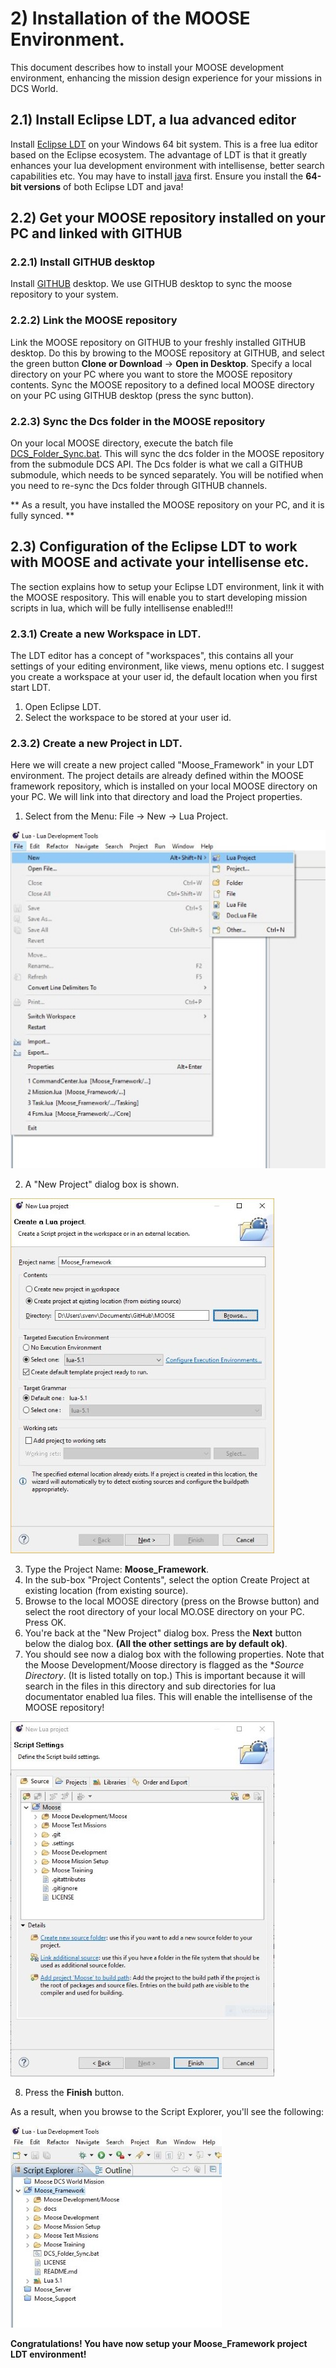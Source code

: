 # 2) Installation of the MOOSE Environment.

This document describes how to install your MOOSE development environment, enhancing the mission design experience for your missions in DCS World.

## 2.1) Install Eclipse LDT, a lua advanced editor

Install [Eclipse LDT](https://eclipse.org/ldt) on your Windows 64 bit system. 
This is a free lua editor based on the Eclipse ecosystem. 
The advantage of LDT is that it greatly enhances your lua development environment with intellisense, better search capabilities etc. 
You may have to install [java](https://www.java.com/en/download) first. 
Ensure you install the **64-bit versions** of both Eclipse LDT and java!

## 2.2) Get your MOOSE repository installed on your PC and linked with GITHUB

### 2.2.1) Install GITHUB desktop

Install [GITHUB](https://desktop.github.com) desktop. 
We use GITHUB desktop to sync the moose repository to your system.

### 2.2.2) Link the MOOSE repository

Link the MOOSE repository on GITHUB to your freshly installed GITHUB desktop. 
Do this by browing to the MOOSE repository at GITHUB, and select the green button **Clone or Download** -> **Open in Desktop**.
Specify a local directory on your PC where you want to store the MOOSE repository contents.
Sync the MOOSE repository to a defined local MOOSE directory on your PC using GITHUB desktop (press the sync button).

### 2.2.3) Sync the Dcs folder in the MOOSE repository

On your local MOOSE directory, execute the batch file [DCS_Folder_Sync.bat](https://github.com/FlightControl-Master/MOOSE/blob/master/DCS_Folder_Sync.bat). 
This will sync the dcs folder in the MOOSE repository from the submodule DCS API.
The Dcs folder is what we call a GITHUB submodule, which needs to be synced separately.
You will be notified when you need to re-sync the Dcs folder through GITHUB channels.

** As a result, you have installed the MOOSE repository on your PC, and it is fully synced. **

## 2.3) Configuration of the Eclipse LDT to work with MOOSE and activate your intellisense etc.

The section explains how to setup your Eclipse LDT environment, link it with the MOOSE respository.
This will enable you to start developing mission scripts in lua, which will be fully intellisense enabled!!!

### 2.3.1) Create a new **Workspace** in LDT.

The LDT editor has a concept of "workspaces", this contains all your settings of your editing environment, like views, menu options etc.
I suggest you create a workspace at your user id, the default location when you first start LDT.

1. Open Eclipse LDT.
2. Select the workspace to be stored at your user id.

### 2.3.2) Create a new **Project** in LDT.

Here we will create a new project called "Moose_Framework" in your LDT environment.
The project details are already defined within the MOOSE framework repository, which is installed on your local MOOSE directory on your PC.
We will link into that directory and load the Project properties.

1. Select from the Menu: File -> New -> Lua Project.

![LDT_New_Project](Installation/LDT_New_Project.JPG)

2. A "New Project" dialog box is shown.

![LDT_Project](Installation/LDT_Project.JPG)

3. Type the Project Name: **Moose_Framework**.
4. In the sub-box "Project Contents", select the option Create Project at existing location (from existing source). 
5. Browse to the local MOOSE directory (press on the Browse button) and select the root directory of your local MO.OSE directory on your PC. Press OK.
6. You're back at the "New Project" dialog box. Press the **Next** button below the dialog box. 
__(All the other settings are by default ok)__.
7. You should see now a dialog box with the following properties. 
Note that the Moose Development/Moose directory is flagged as the **Source Directory*. (It is listed totally on top.) 
This is important because it will search in the files in this directory and sub directories for lua documentator enabled lua files. 
This will enable the intellisense of the MOOSE repository!

![LDT Finish](Installation/LDT_Moose_Framework_Finish.JPG)

8. Press the **Finish** button.

As a result, when you browse to the Script Explorer, you'll see the following:

![LDT_Script_Explorer](Installation/LDT_Script_Explorer.JPG)

**Congratulations! You have now setup your Moose_Framework project LDT environment!**
